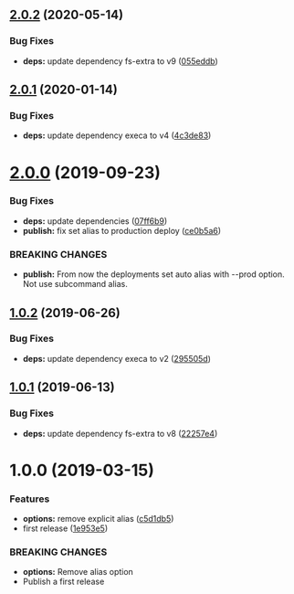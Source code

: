 ## [2.0.2](https://github.com/eclass/semantic-release-now/compare/v2.0.1...v2.0.2) (2020-05-14)


### Bug Fixes

* **deps:** update dependency fs-extra to v9 ([055eddb](https://github.com/eclass/semantic-release-now/commit/055eddb9f66cda3ba8ca9f413bf73c72fac8253a))

## [2.0.1](https://github.com/eclass/semantic-release-now/compare/v2.0.0...v2.0.1) (2020-01-14)


### Bug Fixes

* **deps:** update dependency execa to v4 ([4c3de83](https://github.com/eclass/semantic-release-now/commit/4c3de83f20a5c869d435d094fbd06d8f79f2540f))

# [2.0.0](https://github.com/eclass/semantic-release-now/compare/v1.0.2...v2.0.0) (2019-09-23)


### Bug Fixes

* **deps:** update dependencies ([07ff6b9](https://github.com/eclass/semantic-release-now/commit/07ff6b9))
* **publish:** fix set alias to production deploy ([ce0b5a6](https://github.com/eclass/semantic-release-now/commit/ce0b5a6))


### BREAKING CHANGES

* **publish:** From now the deployments set auto alias with --prod option. Not use subcommand alias.

## [1.0.2](https://github.com/eclass/semantic-release-now/compare/v1.0.1...v1.0.2) (2019-06-26)


### Bug Fixes

* **deps:** update dependency execa to v2 ([295505d](https://github.com/eclass/semantic-release-now/commit/295505d))

## [1.0.1](https://github.com/eclass/semantic-release-now/compare/v1.0.0...v1.0.1) (2019-06-13)


### Bug Fixes

* **deps:** update dependency fs-extra to v8 ([22257e4](https://github.com/eclass/semantic-release-now/commit/22257e4))

# 1.0.0 (2019-03-15)


### Features

* **options:** remove explicit alias ([c5d1db5](https://github.com/eclass/semantic-release-now/commit/c5d1db5))
* first release ([1e953e5](https://github.com/eclass/semantic-release-now/commit/1e953e5))


### BREAKING CHANGES

* **options:** Remove alias option
* Publish a first release

